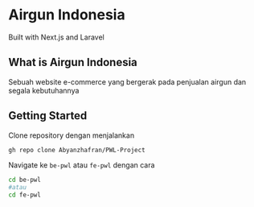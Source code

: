 # Airgun Indonesia
Built with Next.js and Laravel

## What is Airgun Indonesia
Sebuah website e-commerce yang bergerak pada penjualan airgun dan segala kebutuhannya

## Getting Started
Clone repository dengan menjalankan
```bash
gh repo clone Abyanzhafran/PWL-Project
```
Navigate ke `be-pwl` atau `fe-pwl` dengan cara
```bash
cd be-pwl
#atau
cd fe-pwl
```
